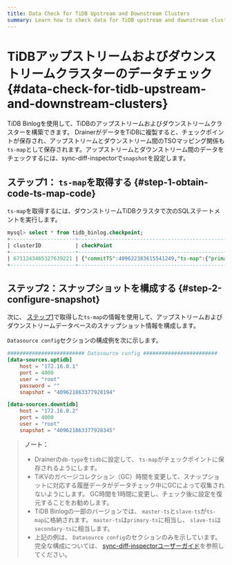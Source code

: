 ```yaml
---
title: Data Check for TiDB Upstream and Downstream Clusters
summary: Learn how to check data for TiDB upstream and downstream clusters.
---
```


# TiDBアップストリームおよびダウンストリームクラスターのデータチェック {#data-check-for-tidb-upstream-and-downstream-clusters}

TiDB Binlogを使用して、TiDBのアップストリームおよびダウンストリームクラスターを構築できます。 DrainerがデータをTiDBに複製すると、チェックポイントが保存され、アップストリームとダウンストリーム間のTSOマッピング関係も`ts-map`として保存されます。アップストリームとダウンストリーム間のデータをチェックするには、sync-diff-inspectorで`snapshot`を設定します。

## ステップ1： <code>ts-map</code>を取得する {#step-1-obtain-code-ts-map-code}

`ts-map`を取得するには、ダウンストリームTiDBクラスタで次のSQLステートメントを実行します。

```sql
mysql> select * from tidb_binlog.checkpoint;
+---------------------+---------------------------------------------------------------------------------------------------------+
| clusterID           | checkPoint                                                                                              |
+---------------------+---------------------------------------------------------------------------------------------------------+
| 6711243465327639221 | {"commitTS":409622383615541249,"ts-map":{"primary-ts":409621863377928194,"secondary-ts":409621863377928345}} |
+---------------------+---------------------------------------------------------------------------------------------------------+
```

## ステップ2：スナップショットを構成する {#step-2-configure-snapshot}

次に、 [ステップ1](#step-1-obtain-ts-map)で取得した`ts-map`の情報を使用して、アップストリームおよびダウンストリームデータベースのスナップショット情報を構成します。

`Datasource config`セクションの構成例を次に示します。

```toml
######################### Datasource config ########################
[data-sources.uptidb]
    host = "172.16.0.1"
    port = 4000
    user = "root"
    password = ""
    snapshot = "409621863377928194"

[data-sources.downtidb]
    host = "172.16.0.2"
    port = 4000
    user = "root"
    snapshot = "409621863377928345"
```

> **ノート：**
>
> -   Drainerの`db-type`を`tidb`に設定して、 `ts-map`がチェックポイントに保存されるようにします。
> -   TiKVのガベージコレクション（GC）時間を変更して、スナップショットに対応する履歴データがデータチェック中にGCによって収集されないようにします。 GC時間を1時間に変更し、チェック後に設定を復元することをお勧めします。
> -   TiDB Binlogの一部のバージョンでは、 `master-ts`と`slave-ts`が`ts-map`に格納されます。 `master-ts`は`primary-ts`に相当し、 `slave-ts`は`secondary-ts`に相当します。
> -   上記の例は、 `Datasource config`のセクションのみを示しています。完全な構成については、 [sync-diff-inspectorユーザーガイド](/sync-diff-inspector/sync-diff-inspector-overview.md)を参照してください。
